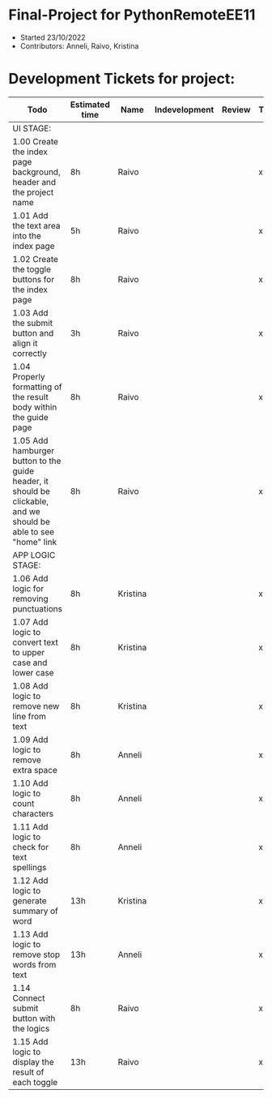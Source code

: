 # Final-Project for PythonRemoteEE11
* Started 23/10/2022
* Contributors: Anneli, Raivo, Kristina


# Development Tickets for project:

| Todo                                                                                                            | Estimated time | Name     | Indevelopment | Review | Testing | Done |
|-----------------------------------------------------------------------------------------------------------------|----------------|----------|--------|--------|---------|------|
| UI STAGE:                                                                                                       |                |          |        |        |         |      |
| 1.00 Create the index page background, header and the project name                                              | 8h| Raivo    |        |        | x       |      |
| 1.01 Add the text area into the index page                                                                      | 5h| Raivo    |        |        | x       |      |
| 1.02 Create the toggle buttons for the index page                                                               | 8h| Raivo    |        |        | x       |      |
| 1.03 Add the submit button and align it correctly                                                               | 3h | Raivo    |        |        | x       |      |
| 1.04 Properly formatting of the result body within the guide page                                               | 8h| Raivo    |        |        | x       |      |
| 1.05 Add hamburger button to the guide header, it should be clickable, and we should be able to see "home" link | 8h| Raivo    |        |        | x       |      |
| APP LOGIC STAGE:                                                                                                |                |          |        |        |         |      |
| 1.06 Add logic for removing punctuations                                                                        | 8h | Kristina |        |        | x       |      |
| 1.07 Add logic to convert text to upper case and lower case                                                     | 8h  | Kristina |        |        | x       |      |
| 1.08 Add logic to remove new line from text                                                                     | 8h  | Kristina |        |        | x       |      |
| 1.09 Add logic to remove extra space                                                                            | 8h| Anneli   |        |        | x       |      |
| 1.10 Add logic to count characters                                                                              | 8h | Anneli   |        |        | x       |      |
| 1.11 Add logic to check for text spellings                                                                      | 8h| Anneli   |        |       | x       |      |
| 1.12 Add logic to generate summary of word                                                                      | 13h | Kristina |        |        | x       |      |
| 1.13 Add logic to remove stop words from text                                                                   | 13h| Anneli   |        |       | x       |      |
| 1.14 Connect submit button with the logics                                                                      | 8h| Raivo    |        |        | x       |      |
| 1.15 Add logic to display the result of each toggle                                                             | 13h| Raivo    |        |        | x       |      |